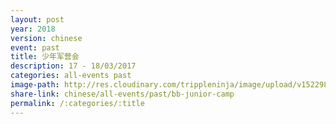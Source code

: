```yaml
---
layout: post
year: 2018
version: chinese
event: past
title: 少年军营会
description: 17 - 18/03/2017
categories: all-events past
image-path: http://res.cloudinary.com/trippleninja/image/upload/v1522984280/News%20Images/junior1.jpg
share-link: chinese/all-events/past/bb-junior-camp
permalink: /:categories/:title
---
```

